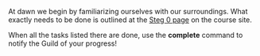 At dawn we begin by familiarizing ourselves with our surroundings. What exactly needs to be done is outlined at the [Steg 0 page](https://coursepress.lnu.se/kurs/ria-utveckling-med-javascript/steg-1-kratta-manegen/) on the course site.

When all the tasks listed there are done, use the **complete** command to notify the Guild of your progress!